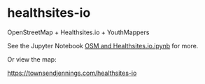 # healthsites-io
OpenStreetMap + Healthsites.io + YouthMappers

See the Jupyter Notebook [OSM and Healthsites.io.ipynb](https://github.com/jenningsanderson/healthsites-io/blob/master/OSM%20and%20Healthsites.io.ipynb) for more.

Or view the map:

https://townsendjennings.com/healthsites-io
